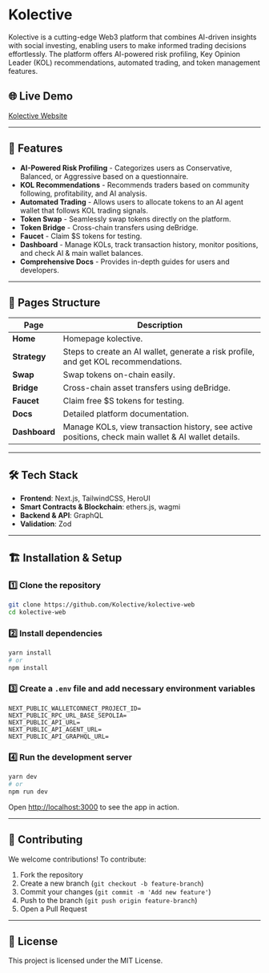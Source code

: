 # Kolective

Kolective is a cutting-edge Web3 platform that combines AI-driven insights with social investing, enabling users to make informed trading decisions effortlessly. The platform offers AI-powered risk profiling, Key Opinion Leader (KOL) recommendations, automated trading, and token management features.

## 🌐 Live Demo
[Kolective Website](https://kolective.vercel.app)

---

## 🚀 Features
- **AI-Powered Risk Profiling** - Categorizes users as Conservative, Balanced, or Aggressive based on a questionnaire.
- **KOL Recommendations** - Recommends traders based on community following, profitability, and AI analysis.
- **Automated Trading** - Allows users to allocate tokens to an AI agent wallet that follows KOL trading signals.
- **Token Swap** - Seamlessly swap tokens directly on the platform.
- **Token Bridge** - Cross-chain transfers using deBridge.
- **Faucet** - Claim $S tokens for testing.
- **Dashboard** - Manage KOLs, track transaction history, monitor positions, and check AI & main wallet balances.
- **Comprehensive Docs** - Provides in-depth guides for users and developers.

---

## 📂 Pages Structure

| Page        | Description  |
|------------|--------------|
| **Home** | Homepage kolective. |
| **Strategy** | Steps to create an AI wallet, generate a risk profile, and get KOL recommendations. |
| **Swap** | Swap tokens on-chain easily. |
| **Bridge** | Cross-chain asset transfers using deBridge. |
| **Faucet** | Claim free $S tokens for testing. |
| **Docs** | Detailed platform documentation. |
| **Dashboard** | Manage KOLs, view transaction history, see active positions, check main wallet & AI wallet details. |

---

## 🛠 Tech Stack
- **Frontend**: Next.js, TailwindCSS, HeroUI
- **Smart Contracts & Blockchain**: ethers.js, wagmi
- **Backend & API**: GraphQL
- **Validation**: Zod

---

## 🏗 Installation & Setup

### 1️⃣ Clone the repository
```bash
git clone https://github.com/Kolective/kolective-web
cd kolective-web
```

### 2️⃣ Install dependencies
```bash
yarn install
# or
npm install
```

### 3️⃣ Create a `.env` file and add necessary environment variables
```env
NEXT_PUBLIC_WALLETCONNECT_PROJECT_ID=
NEXT_PUBLIC_RPC_URL_BASE_SEPOLIA=
NEXT_PUBLIC_API_URL=
NEXT_PUBLIC_API_AGENT_URL=
NEXT_PUBLIC_API_GRAPHQL_URL=
```

### 4️⃣ Run the development server
```bash
yarn dev
# or
npm run dev
```

Open [http://localhost:3000](http://localhost:3000) to see the app in action.

---

## 🎯 Contributing
We welcome contributions! To contribute:
1. Fork the repository
2. Create a new branch (`git checkout -b feature-branch`)
3. Commit your changes (`git commit -m 'Add new feature'`)
4. Push to the branch (`git push origin feature-branch`)
5. Open a Pull Request

---

## 📜 License
This project is licensed under the MIT License.
